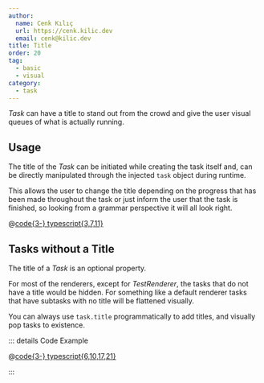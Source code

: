 ```yaml
---
author:
  name: Cenk Kılıç
  url: https://cenk.kilic.dev
  email: cenk@kilic.dev
title: Title
order: 20
tag:
  - basic
  - visual
category:
  - task
---
```


_Task_ can have a title to stand out from the crowd and give the user visual queues of what is actually running.

<!-- more -->

## Usage

The title of the _Task_ can be initiated while creating the task itself and, can be directly manipulated through the injected `task` object during runtime.

This allows the user to change the title depending on the progress that has been made throughout the task or just inform the user that the task is finished, so looking from a grammar perspective it will all look right.

@[code{3-} typescript{3,7,11}](../../examples/docs/task/title/task-title.ts)

## Tasks without a Title

The title of a _Task_ is an optional property.

For most of the renderers, except for _TestRenderer_, the tasks that do not have a title would be hidden. For something like a default renderer tasks that have subtasks with no title will be flattened visually.

You can always use `task.title` programmatically to add titles, and visually pop tasks to existence.

::: details <FontIcon icon="material-symbols:code-blocks-outline" /> Code Example

@[code{3-} typescript{6,10,17,21}](../../examples/docs/task/title/task-title-pop.ts)

:::
